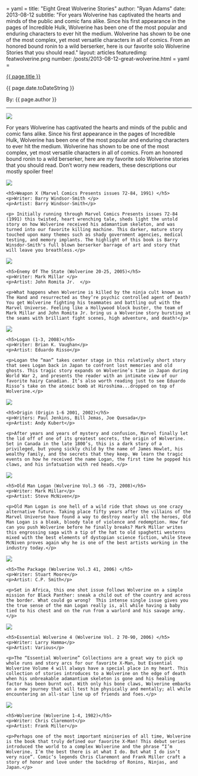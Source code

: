 = yaml =
title: "Eight Great Wolverine Stories"
author: "Ryan Adams"
date: 2013-08-12
subtitle: "For years Wolverine has captivated the hearts and minds of the public and comic fans alike. Since his first appearance in the pages of Incredible Hulk, Wolverine has been one of the most popular and enduring characters to ever hit the medium.  Wolverine has shown to be one of the most complex, yet most versatile characters in all of comics. From an honored bound ronin to a wild berserker, here is our favorite solo Wolverine Stories that you should read."
layout: articles
featuredimg: featwolverine.png
number: /posts/2013-08-12-great-wolverine.html
= yaml =

<a href="{{ page.url }}" class='postTitleLink'><p class='postTitle'>{{ page.title }}</p></a>
<p class='postPublished'>{{ page.date.toDateString }}</p>
<p class='postAuthor'>By: {{ page.author }}</p>
<hr>

<div>
  <img src='/images/forPosts/wolverine-banner.png' class='articlesImgCenter'>
  <p>For years Wolverine has captivated the hearts and minds of the public and comic fans alike. Since his first appearance in the pages of Incredible Hulk, Wolverine has been one of the most popular and enduring characters to ever hit the medium. Wolverine has shown to be one of the most complex, yet most versatile characters in all of comics. From an honored bound ronin to a wild berserker, here are my favorite solo Wolverine stories that you should read. Don’t worry new readers, these descriptions our mostly spoiler free!</p>

  <div class='articleSection'>
    <img src='/images/forPosts/wolverine-weaponx.png' class='articlesImgLeft'>

    <h5>Weapon X (Marvel Comics Presents issues 72-84, 1991) </h5>
    <p>Writer: Barry Windsor-Smith </p>
    <p>Artist: Barry Windsor-Smith</p>

    <p> Initially running through Marvel Comics Presents issues 72-84 (1991) this twisted, heart wrenching tale, sheds light the untold story on how Wolverine received his adamantium skeleton, and was turned into our favorite killing machine. This darker, mature story touched upon many themes such as shady government agencies, medical testing, and memory implants. The highlight of this book is Barry Winsdor-Smith's full blown berserker barrage of art and story that will leave you breathless.</p>
  </div>

  <div class='articleSection'>
    <img src='/images/forPosts/wolverine-enemy.png' class='articlesImgLeft'>

    <h5>Enemy Of The State (Wolverine 20-25, 2005)</h5>
    <p>Writer: Mark Millar </p>
    <p>Artist: John Romita Jr.  </p>

    <p>What happens when Wolverine is killed by the ninja cult known as The Hand and resurrected as they’re psychic controlled agent of Death? You get Wolverine fighting his teammates and battling out with the Marvel Universe. Feeling like a Hollywood block buster, the team of Mark Millar and John Romita Jr. bring us a Wolverine story bursting at the seams with brilliant fight scenes, high adventure, and death!</p>
  </div>

  <div class='articleSection'>
    <img src='/images/forPosts/wolverine-logan.png' class='articlesImgLeft'>

    <h5>Logan (1-3, 2008)</h5>
    <p>Writer: Brian K. Vaughan</p>
    <p>Artist: Eduardo Risso</p>

    <p>Logan the “man” takes center stage in this relatively short story that sees Logan back in Japan to confront lost memories and old ghosts. This tragic story expands on Wolverine’s time in Japan during World War 2, and presents the reader with an intimate view of our favorite hairy Canadian. It’s also worth reading just to see Eduardo Risso’s take on the atomic bomb at Hiroshima...dropped on top of Wolverine.</p>
  </div>

  <div class='articleSection'>
    <img src='/images/forPosts/wolverine-origin.png' class='articlesImgLeft'>

    <h5>Origin (Origin 1-6 2001, 2002)</h5>
    <p>Writers: Paul Jenkins, Bill Jemas, Joe Quesada</p>
    <p>Artist: Andy Kubert</p>

    <p>After years and years of mystery and confusion, Marvel finally let the lid off of one of its greatest secrets, the origin of Wolverine. Set in Canada in the late 1800’s, this is a dark story of a privileged, but young sickly child by the name of James Howlet, his wealthy family, and the secrets that they keep. We learn the tragic events on how he received the name Logan, the first time he popped his claws, and his infatuation with red heads.</p>
  </div>

  <div class='articleSection'>
    <img src='/images/forPosts/wolverine-oldman.png' class='articlesImgLeft'>

    <h5>Old Man Logan (Wolverine Vol.3 66 -73, 2008)</h5>
    <p>Writer: Mark Millar</p>
    <p>Artist: Steve McNiven</p>

    <p>Old Man Logan is one hell of a wild ride that shows us one crazy alternative future. Taking place fifty years after the villains of the Marvel Universe have found a way to destroy nearly all the heroes, Old Man Logan is a bleak, bloody tale of violence and redemption. How far can you push Wolverine before he finally breaks? Mark Millar writes this engrossing saga with a tip of the hat to old spaghetti westerns mixed with the best elements of dystopian science fiction, while Steve McNiven proves again why he is one of the best artists working in the industry today.</p>
  </div>

  <div class='articleSection'>
    <img src='/images/forPosts/wolverine-package.png' class='articlesImgLeft'>

    <h5>The Package (Wolverine Vol.3 41, 2006) </h5>
    <p>Writer: Stuart Moore</p>
    <p>Artist: C.P. Smith</p>

    <p>Set in Africa, this one shot issue follows Wolverine on a simple mission for Black Panther: sneak a child out of the country and across the border. What could go wrong?  This intense single issue gives you the true sense of the man Logan really is, all while having a baby tied to his chest and on the run from a warlord and his savage army.</p>
  </div>

  <div class='articleSection'>
    <img src='/images/forPosts/wolverine-essentail.png' class='articlesImgLeft'>

    <h5>Essential Wolverine 4 (Wolverine Vol. 2 70-90, 2006) </h5>
    <p>Writer: Larry Hamma</p>
    <p>Artist: Various</p>

    <p>The “Essential Wolverine” Collections are a great way to pick up whole runs and story arcs for our favorite X-Man, but Essential Wolverine Volume 4 will always have a special place in my heart. This collection of stories introduces to a Wolverine on the edge of death when his unbreakable adamantium skeleton is gone and his healing factor has been burnt out. With only his bone claws, Wolverine embarks on a new journey that will test him physically and mentally; all while encountering an all-star line up of friends and foes.</p>
  </div>

  <div class='articleSection'>
    <img src='/images/forPosts/wolverine-wolverine.png' class='articlesImgLeft'>

    <h5>Wolverine (Wolverine 1-4, 1982)</h5>
    <p>Writer: Chris Claremont</p>
    <p>Artist: Frank Miller</p>

    <p>Perhaps one of the most important miniseries of all time, Wolverine is the book that truly defined our favorite X-Man! This debut series introduced the world to a complex Wolverine and the phrase “I’m Wolverine. I’m the best there is at what I do. But what I do isn’t very nice”. Comic’s legends Chris Claremont and Frank Miller craft a story of honor and love under the backdrop of Ronins, Ninjas, and Japan.</p>
  </div>
</div>